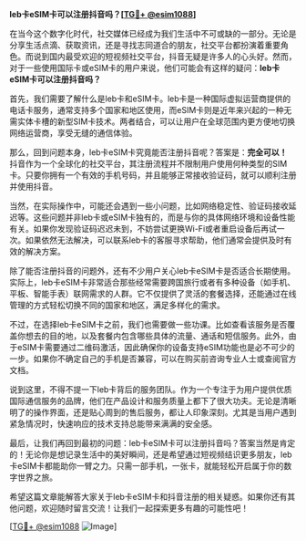 **leb卡eSIM卡可以注册抖音吗？[[TG💪+ @esim1088](https://t.me/s/esim1088)]**

在当今这个数字化时代，社交媒体已经成为我们生活中不可或缺的一部分。无论是分享生活点滴、获取资讯，还是寻找志同道合的朋友，社交平台都扮演着重要角色。而说到国内最受欢迎的短视频社交平台，抖音无疑是许多人的心头好。然而，对于一些使用国际卡或eSIM卡的用户来说，他们可能会有这样的疑问：**leb卡eSIM卡可以注册抖音吗？**

首先，我们需要了解什么是leb卡和eSIM卡。leb卡是一种国际虚拟运营商提供的电话卡服务，通常支持多个国家和地区使用，而eSIM卡则是近年来兴起的一种无需实体卡槽的新型SIM卡技术。两者结合，可以让用户在全球范围内更方便地切换网络运营商，享受无缝的通信体验。

那么，回到问题本身，leb卡eSIM卡究竟能否注册抖音呢？答案是：**完全可以！** 抖音作为一个全球化的社交平台，其注册流程并不限制用户使用何种类型的SIM卡。只要你拥有一个有效的手机号码，并且能够正常接收验证码，就可以顺利注册并使用抖音。

当然，在实际操作中，可能还会遇到一些小问题，比如网络稳定性、验证码接收延迟等。这些问题并非leb卡或eSIM卡独有的，而是与你的具体网络环境和设备性能有关。如果你发现验证码迟迟未到，不妨尝试更换Wi-Fi或者重启设备后再试一次。如果依然无法解决，可以联系leb卡的客服寻求帮助，他们通常会提供及时有效的解决方案。

除了能否注册抖音的问题外，还有不少用户关心leb卡eSIM卡是否适合长期使用。实际上，leb卡eSIM卡非常适合那些经常需要跨国旅行或者有多种设备（如手机、平板、智能手表）联网需求的人群。它不仅提供了灵活的套餐选择，还能通过在线管理的方式轻松切换不同的国家和地区，满足多样化的需求。

不过，在选择leb卡eSIM卡之前，我们也需要做一些功课。比如查看该服务是否覆盖你想去的目的地，以及套餐内包含哪些具体的流量、通话和短信服务。此外，由于eSIM卡需要通过二维码激活，因此确保你的设备支持eSIM功能也是必不可少的一步。如果你不确定自己的手机是否兼容，可以在购买前咨询专业人士或查阅官方文档。

说到这里，不得不提一下leb卡背后的服务团队。作为一个专注于为用户提供优质国际通信服务的品牌，他们在产品设计和服务质量上都下了很大功夫。无论是清晰明了的操作界面，还是贴心周到的售后服务，都让人印象深刻。尤其是当用户遇到紧急情况时，快速响应的技术支持总能带来满满的安全感。

最后，让我们再回到最初的问题：leb卡eSIM卡可以注册抖音吗？答案当然是肯定的！无论你是想记录生活中的美好瞬间，还是希望通过短视频结识更多朋友，leb卡eSIM卡都能助你一臂之力。只需一部手机，一张卡，就能轻松开启属于你的数字世界之旅。

希望这篇文章能解答大家关于leb卡eSIM卡和抖音注册的相关疑惑。如果你还有其他问题，欢迎随时留言交流！让我们一起探索更多有趣的可能性吧！

[[TG💪+ @esim1088](https://t.me/s/esim1088) ![Image](https://i.postimg.cc/4NQfJmqS/Snipaste-2025-05-13-00-14-12.png)]